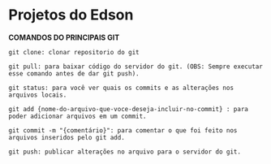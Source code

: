 # Projetos do Edson

**COMANDOS DO PRINCIPAIS GIT**

```
git clone: clonar repositorio do git
```

```
git pull: para baixar código do servidor do git. (OBS: Sempre executar esse comando antes de dar git push).
```

```
git status: para você ver quais os commits e as alterações nos arquivos locais.
```

```
git add {nome-do-arquivo-que-voce-deseja-incluir-no-commit} : para poder adicionar arquivos em um commit.
```

```
git commit -m "{comentário}": para comentar o que foi feito nos arquivos inseridos pelo git add.
```

```
git push: publicar alterações no arquivo para o servidor do git.
```
